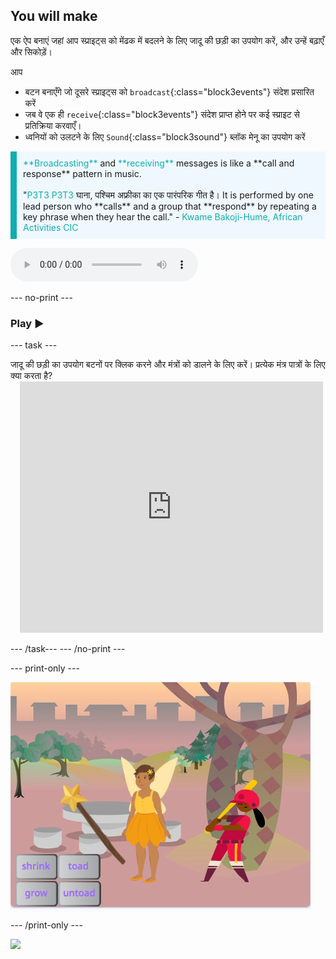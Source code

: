 ## You will make

एक ऐप बनाएं जहां आप स्प्राइट्स को मेंढक में बदलने के लिए जादू की छड़ी का उपयोग करें, और उन्हें बढ़ाएँ और सिकोड़ें।

आप
+ बटन बनाएँगे जो दूसरे स्प्राइट्स को `broadcast`{:class="block3events"} संदेश प्रसारित करें
+ जब वे एक ही `receive`{:class="block3events"} संदेश प्राप्त होने पर कई स्प्राइट से प्रतिक्रिया करवाएँ।
+ ध्वनियों को उलटने के लिए `Sound`{:class="block3sound"} ब्लॉक मेनू का उपयोग करें

<p style="border-left: solid; border-width:10px; border-color: #0faeb0; background-color: aliceblue; padding: 10px;">
<span style="color: #0faeb0">**Broadcasting**</span> and <span style="color: #0faeb0">**receiving**</span> messages is like a **call and response** pattern in music.
<br>
<br>
  "<span style="color: #0faeb0">P3T3 P3T3</span> घाना, पश्चिम अफ्रीका का एक पारंपरिक गीत है। It is performed by one lead person who **calls** and a group that **respond** by repeating a key phrase when they hear the call." - <span style="color: #0faeb0">Kwame Bakoji-Hume, African Activities CIC</span>

<audio controls><source src="images/Pete-Pete.mp3" type="audio/wav"></audio>  
</p>

--- no-print ---

### Play ▶️

--- task ---

<div style="display: flex; flex-wrap: wrap">
<div style="flex-basis: 175px; flex-grow: 1">  
जादू की छड़ी का उपयोग बटनों पर क्लिक करने और मंत्रों को डालने के लिए करें। प्रत्येक मंत्र पात्रों के लिए क्या करता है?
</div>
<div class="scratch-preview" style="margin-left: 15px;">
  <iframe allowtransparency="true" width="485" height="402" src="https://scratch.mit.edu/projects/embed/518413238/?autostart=false" frameborder="0"></iframe>
</div>
</div>

--- /task--- --- /no-print ---

--- print-only ---

![Completed project](images/showcase_static.png)

--- /print-only ---

![](http://code.org/api/hour/begin_codeclub_spells.png)
